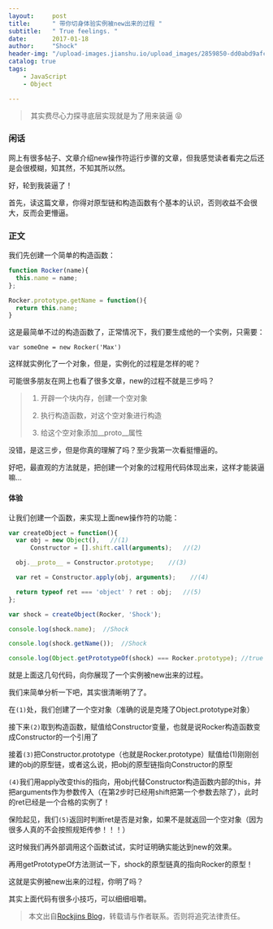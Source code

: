 ```yaml
---
layout:     post
title:      " 带你切身体验实例被new出来的过程 "
subtitle:   " True feelings. "
date:       2017-01-18
author:     "Shock"
header-img: "/upload-images.jianshu.io/upload_images/2859850-dd0abd9afc1ec5bc.jpg?imageMogr2/auto-orient/strip%7CimageView2/2/w/1240"
catalog: true
tags:
    - JavaScript
    - Object

---
```


>  其实费尽心力探寻底层实现就是为了用来装逼 😝

### 闲话

网上有很多帖子、文章介绍new操作符运行步骤的文章，但我感觉读者看完之后还是会很模糊，知其然，不知其所以然。

好，轮到我装逼了！

首先，读这篇文章，你得对原型链和构造函数有个基本的认识，否则收益不会很大，反而会更懵逼。

### 正文

我们先创建一个简单的构造函数：

```javascript
function Rocker(name){
  this.name = name;
};

Rocker.prototype.getName = function(){
  return this.name;
}
```

这是最简单不过的构造函数了，正常情况下，我们要生成他的一个实例，只需要：

`var someOne = new Rocker('Max')`

这样就实例化了一个对象，但是，实例化的过程是怎样的呢？

可能很多朋友在网上也看了很多文章，new的过程不就是三步吗？

> 1. 开辟一个块内存，创建一个空对象
>
> 2. 执行构造函数，对这个空对象进行构造
>
> 3. 给这个空对象添加__proto__属性

没错，是这三步，但是你真的理解了吗？至少我第一次看挺懵逼的。

好吧，最直观的方法就是，把创建一个对象的过程用代码体现出来，这样才能装逼嘛...

#### 体验

让我们创建一个函数，来实现上面new操作符的功能：

```javascript
var createObject = function(){
  var obj = new Object(),   //(1)
      Constructor = [].shift.call(arguments);   //(2)

  obj.__proto__ = Constructor.prototype;    //(3)

  var ret = Constructor.apply(obj, arguments);    //(4)

  return typeof ret === 'object' ? ret : obj;   //(5)
};

var shock = createObject(Rocker, 'Shock');

console.log(shock.name);  //Shock

console.log(shock.getName());  //Shock

console.log(Object.getPrototypeOf(shock) === Rocker.prototype); //true
```

就是上面这几句代码，向你展现了一个实例被new出来的过程。

我们来简单分析一下吧，其实很清晰明了了。

在`(1)`处，我们创建了一个空对象（准确的说是克隆了Object.prototype对象）

接下来`(2)`取到构造函数，赋值给Constructor变量，也就是说Rocker构造函数变成Constructor的一个引用了

接着`(3)`把Constructor.prototype（也就是Rocker.prototype）赋值给(1)刚刚创建的obj的原型链，或者这么说，把obj的原型链指向Constructor的原型

`(4)`我们用apply改变this的指向，用obj代替Constructor构造函数内部的this，并把arguments作为参数传入（在第2步时已经用shift把第一个参数去除了），此时的ret已经是一个合格的实例了！

保险起见，我们`(5)`返回时判断ret是否是对象，如果不是就返回一个空对象（因为很多人真的不会按照规矩传参！！！）

这时候我们再外部调用这个函数试试，实时证明确实能达到new的效果。

再用getPrototypeOf方法测试一下，shock的原型链真的指向Rocker的原型！

这就是实例被new出来的过程，你明了吗？

其实上面代码有很多小技巧，可以细细咀嚼。

> 本文出自[Rockjins Blog](https://rockjins.github.io)，转载请与作者联系。否则将追究法律责任。
